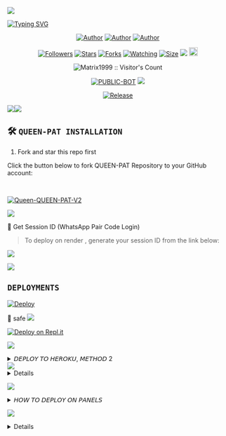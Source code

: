 <img align="center" height="auto"
src="https://files.catbox.moe/vf5q1y.png">

[![Typing SVG](https://readme-typing-svg.herokuapp.com?font=Rockstar-ExtraBold&size=30&pause=1000&color=0000FF¢er=true&vCenter=true&width=815&height=60&lines=Q+U+E+E+N+P+A+T+▇)](https://git.io/typing-svg)
<br>

   </p>
<p align="center">
<a href="https://github.com/Matrix1999"><img title="Author" src="https://img.shields.io/badge/Matrix King-blue?style=for-the-badge&logo=Github"></a> <a href="https://youtube.com/@matrix-zat"><img title="Author" src="https://img.shields.io/badge/YT CHANNEL-darkred?style=for-the-badge&logo=youtube"></a> <a href="https://wa.me/233593734312"><img title="Author" src="https://img.shields.io/badge/Contact Me-darkgreen?style=for-the-badge&logo=whatsapp"></a>
<p/> 

 <p align="center">
<a href="https://github.com/Matrix1999/followers"><img title="Followers" src="https://img.shields.io/github/followers/Matrix1999?color=purple&style=flat-square"></a>
<a href="https://github.com/Matrix1999/Queen-Adiza/stargazers/"><img title="Stars" src="https://img.shields.io/github/stars/Matrix1999/Queen-Adiza?color=blue&style=flat-square"></a>
<a href="https://github.com/Matrix1999/Queen-Adiza/network/members"><img title="Forks" src="https://img.shields.io/github/forks/Matrix1999/Queen-Adiza?color=blue&style=flat-square"></a>
<a href="https://github.com/Matrix1999/Queen-Adiza/watchers"><img title="Watching" src="https://img.shields.io/github/watchers/Matrix1999/Queen-Adiza?label=Watchers&color=blue&style=flat-square"></a>
<a href="https://github.com/Matrix1999/Queen-Adiza/"><img title="Size" src="https://img.shields.io/github/repo-size/Matrix1999/Queen-Adiza?style=flat-square&color=green"></a>
<a href="https://hits.seeyoufarm.com"><img src="https://hits.seeyoufarm.com/api/count/incr/badge.svg?url=https%3A%2F%2Fgithub.com%2Fkingmalvn%2FQueen-Adiza&count_bg=%2379C83D&title_bg=%23555555&icon=probot.svg&icon_color=%2300FF6D&title=hits&edge_flat=false"/></a>
<a href="https://github.com/Matrix1999/Queen-Adiza/graphs/commit-activity"><img height="20" src="https://img.shields.io/badge/Maintained%3F-yes-green.svg"></a>  </a>
<p align="center"><img src="https://profile-counter.glitch.me/{Queen-Adiza}/count.svg" alt="Matrix1999 :: Visitor's Count" old_src="https://profile-counter.glitch.me/{Matrix1999}/count.svg" /></p>
<p align="center">
<a href="https://github.com/Matrix1999/Queen-Adiza"><img title="PUBLIC-BOT" src="https://img.shields.io/static/v1?label=Language&message=English&style=flat-square&color=darkpink"></a>  
  <img src="https://komarev.com/ghpvc/?username=QUEEN-PAT&label=VIEWS&style=flat-square&color=blue" />
</a>
<p align="center">
  <a href="https://github.com/Matrix1999/Queen-Adiza"><img title="Release" src="https://img.shields.io/badge/Release-beta%20v2.0-darkcyan.svg?style=for-the-badge&logo=appveyor" /></a>

<p align='center'>
    </p>
<a><img src='https://i.imgur.com/LyHic3i.gif'/></a><a><img src='https://i.imgur.com/LyHic3i.gif'/></a>

## 🛠️ `QUEEN-PAT INSTALLATION`

1. Fork and star this repo first

Click the button below to fork QUEEN-PAT Repository to your GitHub account:

  <br>
    <p align="left">
  <a href="https://github.com/Matrix1999/Queen-Adiza/fork"><img title="Queen-QUEEN-PAT-V2" src="https://img.shields.io/badge/FORK-QUEEN-PAT-V2h?color=darkblue&style=for-the-badge&logo=stackshare"></a>

<a><img src='https://i.imgur.com/LyHic3i.gif'/>

🔑 Get Session ID (WhatsApp Pair Code Login)

> To deploy on render , generate your session ID from the link below:
<p align="left">
  <a href="https://adiza-session-p8kp.onrender.com/?">
    <img src="https://img.shields.io/badge/%F0%9F%9A%80%20GET%20PAIR%20CODE%20WEB-ffcc00?style=for-the-badge"/>
  </a>
</p>
<a><img src='https://i.imgur.com/LyHic3i.gif'/>

## `DEPLOYMENTS`

[![Deploy](https://www.herokucdn.com/deploy/button.svg)](https://dashboard.heroku.com/new?template=https%3A%2F%2Fgithub.com%2FMatrix1999%2FQueen-Adiza) 

💯 safe
    <a><img src='https://i.imgur.com/LyHic3i.gif'/>

[![Deploy on Repl.it](https://repl.it/badge/github/quiec/whatsAlfa)](https://repl.it/github/Matrix1999/Queen-Adiza)

<a><img src='https://i.imgur.com/LyHic3i.gif'/>

<details>
<summary>𝘋𝘌𝘗𝘓𝘖𝘠 𝘛𝘖 𝘏𝘌𝘙𝘖𝘒𝘜, 𝘔𝘌𝘛𝘏𝘖𝘋 2</summary>

* `Fork` QUEEN-PAT Repository or `sync` if you had forked.
* `Link` to your WhatsApp using Server 1, 2 or 3
* Incase you use Server 2, paste the session id on settings.js @SESSION_ID
* If you used Server 3, upload the `creds.json` received in the `session` folder.
* Alternatively; you can open the `creds.json` using `Mt manager` or `treb edit` and copy everything and paste at `creds.json` on the `session` folder.
* Go to `src>data>role>owner.json` and enter your number.
* Edit your details at `settings.js` (Optional).
* Create an `heroku` account if you don't have.
* Then choose create new app
* Enter your app name and Create.
* Connect with your GitHub account.
* Search Queen-Adiza, and connect.
* Press deploy and wait for a few minutes.
* Enjoy.
</details>
<a><img src='https://i.imgur.com/LyHic3i.gif'/>

<details>
<summary>𝘔𝘖𝘙𝘌 𝘋𝘌𝘗𝘓𝘖𝘠𝘔𝘌𝘕𝘛𝘚</summary>

 **• 2 𝗛𝗢𝗦𝗧 𝗢𝗡 𝗗𝗜𝗦𝗖𝗢𝗥𝗗 /PANEL**
<br>
> Click below to download the bot file :
<p align="left">
<a href="https://github.com/Matrix1999/Queen-Adiza/archive/refs/heads/main.zip"><img src="https://img.shields.io/badge/DOWNLOAD%20FILES-green" alt="Rainhost Files" width="150"></a>
<br>
<a><img src='https://i.imgur.com/LyHic3i.gif'/>
  
> Click below to deploy on Katabump :
<p align="left">
  <a href="https://dashboard.katabump.com/auth/login#203630">
    <img src="https://img.shields.io/badge/Deploy%20to%20Katabump-Hosting-6962a6?style=for-the-badge&logo=katabump&logoColor=red"/>
  </a>
<br>
<a><img src='https://i.imgur.com/LyHic3i.gif'/>
  
> Click below to deploy on Bot-Hosting :
<p align="left">
  <a href="https://bot-hosting.net/?aff=1231885228566646795">
    <img src="https://img.shields.io/badge/Deploy%20to%20Bot-hosting-9772a6?style=for-the-badge&logo=bothosting&logoColor=white"/>
  </a>
</p>

<a><img src='https://i.imgur.com/LyHic3i.gif'/>

 </a>

</details>

<a><img src='https://i.imgur.com/LyHic3i.gif'/>

<details>
<summary>𝘏𝘖𝘞 𝘛𝘖 𝘋𝘌𝘗𝘓𝘖𝘠 𝘖𝘕 𝘗𝘈𝘕𝘌𝘓𝘚</summary>

1. `Fork` the Repository.
2. If already forked then `sync` fork repository.
3. Click on the green `Code` button and click `download as zip`.
4. `Upload` the script zip file to your `panel`.
5. `Unarchieve` the uploaded zip file.
6. Open the `unarchieved folder` and `move` all files to container by typing (`../`)
7. Now go to `console` and `start` bot.
8. Wait for `5-10 mins` to enter your number.
9. Enter your number when requested to get the pair code.
10. Enter pair code in link devices in whatsapp.
11. Deployment successful.
</details>

<a><img src='https://i.imgur.com/LyHic3i.gif'/>

<details>
<summary>𝘔𝘈𝘕𝘜𝘈𝘓 𝘐𝘕𝘚𝘛𝘈𝘓𝘓𝘔𝘌𝘕𝘛𝘚</summary>

## `REQUIREMENTS`
* [Node.js](https://nodejs.org/en/)
* [Git](https://git-scm.com/downloads)
* [FFmpeg](https://github.com/BtbN/FFmpeg-Builds/releases/download/autobuild-2020-12-08-13-03/ffmpeg-n4.3.1-26-gca55240b8c-win64-gpl-4.3.zip)
* [Libwebp](https://developers.google.com/speed/webp/download)
* Any text editor

## `CLONE REPO & INSTALLATION DEPENDENCIES`
```bash
git clone https://github.com/Matrix1999/Queen-Adiza.git
cd Queen-Adiza 
npm start

FOR SSH/UBUNTU/LINUX

sudo apt-get update
sudo apt-get upgrade -y
sudo apt-get install -y bash
sudo apt-get install -y libwebp
sudo apt-get install -y git
sudo apt-get install -y nodejs
sudo apt-get install -y ffmpeg
sudo apt-get install -y wget
sudo apt-get install -y imagemagick
git clone https://github.com/Matrix1999/Queen-Adiza
cd Queen-Adiza
npm install
npm start

FOR TERMUX

apt update -y && apt upgrade -y && pkg update -y && pkg upgrade -y && pkg install bash -y && pkg install libwebp -y && pkg install git -y && pkg install nodejs -y && pkg install ffmpeg -y && pkg install wget -y && pkg install imagemagick -y && pkg install yarn && termux-setup-storage
cd /sdcard
cd bot folder name
yarn install
npm start

FOR 24/7 ACTIVATION PM2 (TERMUX)

npm i -g pm2 && pm2 start index.js && pm2 save && pm2 logs

FOR 24/7 ACTIVATION RE-EXECUTION PM2 (TERMUX)

npm i -g pm2 && pm2 start index.js -f && pm2 save && pm2 logs

</details>
<h2 align="center">  𝗣𝗢𝗟𝗜𝗧𝗘 𝗡𝗢𝗧𝗜𝗖𝗘! </h2>
This bot is made for educational purposes only hence DO NOT MISUSE.
© AUGE-WIZI

MIT License
<a><img src='https://i.imgur.com/LyHic3i.gif'/>


